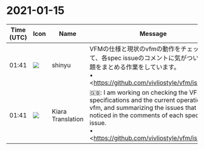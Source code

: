# 2021-01-15

|Time (UTC)|Icon|Name|Message|
|---|---|---|---|
|01:41|![](https://avatars.slack-edge.com/2018-04-27/354445776386_e258f5ed5ba887b08668_72.jpg)|shinyu|VFMの仕様と現状のvfmの動作をチェックして、各spec issueのコメントに気がついた課題をまとめる作業をしています。<br>• <https://github.com/vivliostyle/vfm/issues/8|spec: Auto generate HTML section elements #8> / <https://github.com/vivliostyle/vfm/issues/8#issuecomment-760207841|現状の vfm と Pandoc --section-divs の動作の比較評価><br>• <https://github.com/vivliostyle/vfm/issues/9|spec: Attributes on headings and other elements #9> / <https://github.com/vivliostyle/vfm/issues/9#issuecomment-760304439|現状の vfm での実装状況と課題><br>• <https://github.com/vivliostyle/vfm/issues/15|spec: figure for image container #15> / <https://github.com/vivliostyle/vfm/issues/15#issuecomment-760331260|現状の課題まとめ><br>以下はこれから見直します（fenced blockや見出しでのrole属性関連の記法を再検討中）：<br>• <https://github.com/vivliostyle/vfm/issues/5|spec: Fenced blocks #5><br>• <https://github.com/vivliostyle/vfm/issues/28|spec: WAI-ARIA role syntax #28><br>|
|01:41|![](https://avatars.slack-edge.com/2019-08-21/732685848020_f3f20736795184660348_72.png)|Kiara Translation|🇬🇧: I am working on checking the VFM specifications and the current operation of vfm, and summarizing the issues that I noticed in the comments of each spec issue.<br>• <https://github.com/vivliostyle/vfm/issues/8 | spec: Auto generate HTML section elements # 8> / <https://github.com/vivliostyle/vfm/issues/8#issuecomment-760207841 | Comparison evaluation of current vfm and Pandoc --section-divs behavior><br>• <https://github.com/vivliostyle/vfm/issues/9 | spec: Attributes on headings and other elements # 9> / <https://github.com/vivliostyle/vfm/issues/9#issuecomment-760304439 | Current implementation status and issues in vfm><br>• <https://github.com/vivliostyle/vfm/issues/15 | spec: figure for image container # 15> / <https://github.com/vivliostyle/vfm/issues/15#issuecomment-760331260 | Current status Summary of issues><br>The following will be reviewed (reviewing role attribute related notations in fenced blocks and headings):<br>• <https://github.com/vivliostyle/vfm/issues/5 | spec: Fenced blocks # 5><br>• <https://github.com/vivliostyle/vfm/issues/28 | spec: WAI-ARIA role syntax # 28><br>|
